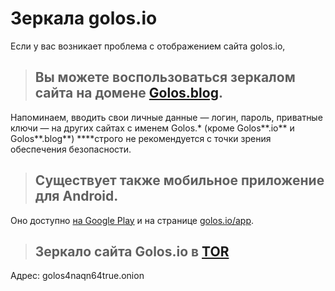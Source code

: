 # Зеркала golos.io

Если у вас возникает проблема с отображением сайта golos.io,

> ## Вы можете воспользоваться зеркалом сайта на домене [**Golos.blog**](https://golos.blog/).

Напоминаем, вводить свои личные данные — логин, пароль, приватные ключи — на других сайтах c именем Golos.\* \(кроме Golos**.io** и Golos**.blog**\) ****строго не рекомендуется с точки зрения обеспечения безопасности.

> ## Существует также **мобильное приложение для Android**.

Оно доступно [на Google Play](https://play.google.com/store/apps/details?id=io.golos.golos) и на странице [golos.io/app](https://golos.io/app).

> ## Зеркало сайта Golos.io в [TOR](https://www.torproject.org/)

Адрес: golos4naqn64true.onion

